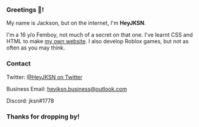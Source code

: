### Greetings 👋!
My name is Jackson, but on the internet, I'm **HeyJKSN**.

I'm a 16 y/o Femboy, not much of a secret on that one. I've learnt CSS and HTML to make [my own website](https://www.heyjksn.tk).
I also develop Roblox games, but not as often as you may think.

### Contact
Twitter: [@HeyJKSN on Twitter](https://www.twitter.com/HeyJKSN)

Business Email: [heyjksn.business@outlook.com](mailto:heyjksn.business@outlook.com)

Discord: jksn#1778

### Thanks for dropping by!
